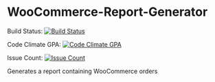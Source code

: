 # WooCommerce-Report-Generator
Build Status: [![Build Status](https://travis-ci.org/lkarinja/WooCommerce-Report-Generator.svg?branch=master)](https://travis-ci.org/lkarinja/WooCommerce-Report-Generator)

Code Climate GPA: [![Code Climate GPA](https://codeclimate.com/github/lkarinja/WooCommerce-Report-Generator/badges/gpa.svg)](https://codeclimate.com/github/lkarinja/WooCommerce-Report-Generator)

Issue Count: [![Issue Count](https://codeclimate.com/github/lkarinja/WooCommerce-Report-Generator/badges/issue_count.svg)](https://codeclimate.com/github/lkarinja/WooCommerce-Report-Generator)

Generates a report containing WooCommerce orders

